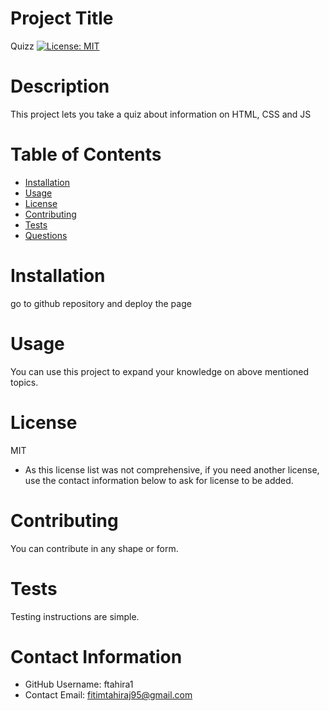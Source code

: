 
# Project Title
Quizz
[![License: MIT](https://img.shields.io/badge/License-MIT-yellow.svg)](https://opensource.org/licenses/MIT)

# Description
This project lets you take a quiz about information on HTML, CSS and JS

# Table of Contents 
* [Installation](#-Installation)
* [Usage](#-Usage)
* [License](#-Installation)
* [Contributing](#-Contributing)
* [Tests](#-Tests)
* [Questions](#-Contact-Information)
    
# Installation
go to github repository and deploy the page

# Usage
You can use this project to expand your knowledge on above mentioned topics.

# License 
MIT
* As this license list was not comprehensive, if you need another license, use the contact information below to ask for license to be added. 

# Contributing 
You can contribute in any shape or form.

# Tests
Testing instructions are simple.

# Contact Information 
* GitHub Username: ftahira1
* Contact Email: fitimtahiraj95@gmail.com

